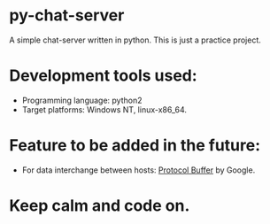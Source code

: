 # py-chat-server
A simple chat-server written in python.
This is just a practice project.

# Development tools used:
* Programming language: python2
* Target platforms: Windows NT, linux-x86_64.

# Feature to be added in the future:
* For data interchange between hosts: [Protocol Buffer](https://developers.google.com/protocol-buffers/) by Google.

#                                           Keep calm and code on.
